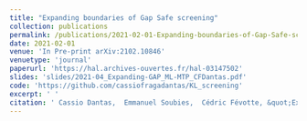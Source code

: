 ```yaml
---
title: "Expanding boundaries of Gap Safe screening"
collection: publications
permalink: /publications/2021-02-01-Expanding-boundaries-of-Gap-Safe-screening
date: 2021-02-01
venue: 'In Pre-print arXiv:2102.10846'
venuetype: 'journal'
paperurl: 'https://hal.archives-ouvertes.fr/hal-03147502'
slides: 'slides/2021-04_Expanding-GAP_ML-MTP_CFDantas.pdf'
code: 'https://github.com/cassiofragadantas/KL_screening'
excerpt: ' '
citation: ' Cassio Dantas,  Emmanuel Soubies,  Cédric Févotte, &quot;Expanding boundaries of Gap Safe screening.&quot; In Pre-print arXiv:2102.10846, 2021.'
---
```

